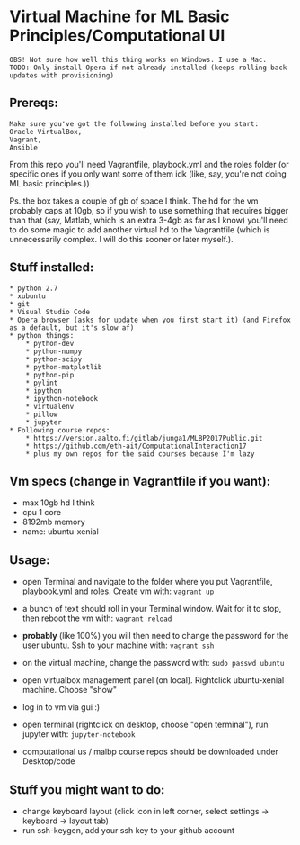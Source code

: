 # Virtual Machine for ML Basic Principles/Computational UI
    OBS! Not sure how well this thing works on Windows. I use a Mac.
    TODO: Only install Opera if not already installed (keeps rolling back updates with provisioning)
## Prereqs:

    Make sure you've got the following installed before you start:
    Oracle VirtualBox,
    Vagrant,
    Ansible

From this repo you'll need Vagrantfile, playbook.yml and the roles folder (or specific ones if you only want some of them idk (like, say, you're not doing ML basic principles.))

Ps. the box takes a couple of gb of space I think. The hd for the vm probably caps at 10gb, so if you wish to use something that requires bigger than that (say, Matlab, which is an extra 3-4gb as far as I know) you'll need to do some magic to add another virtual hd to the Vagrantfile (which is unnecessarily complex. I will do this sooner or later myself.).

## Stuff installed:
    * python 2.7
    * xubuntu
    * git
    * Visual Studio Code
    * Opera browser (asks for update when you first start it) (and Firefox as a default, but it's slow af)
    * python things:
        * python-dev
        * python-numpy
        * python-scipy
        * python-matplotlib
        * python-pip
        * pylint
        * ipython
        * ipython-notebook
        * virtualenv
        * pillow
        * jupyter
    * Following course repos:
        * https://version.aalto.fi/gitlab/junga1/MLBP2017Public.git
        * https://github.com/eth-ait/ComputationalInteraction17
        * plus my own repos for the said courses because I'm lazy
## Vm specs (change in Vagrantfile if you want):
* max 10gb hd I think
* cpu 1 core
* 8192mb memory
* name: ubuntu-xenial

## Usage:
* open Terminal and navigate to the folder where you put Vagrantfile, playbook.yml and roles. Create vm with:
        ```
        vagrant up
        ```
* a bunch of text should roll in your Terminal window. Wait for it to stop, then reboot the vm with:
        ```
        vagrant reload
        ```
* **probably** (like 100%) you will then need to change the password for the user ubuntu. Ssh to your machine with:
        ```
        vagrant ssh
        ```
* on the virtual machine, change the password with:
        ```
        sudo passwd ubuntu
        ```
* open virtualbox management panel (on local). Rightclick ubuntu-xenial machine. Choose "show"

* log in to vm via gui :)

* open terminal (rightclick on desktop, choose "open terminal"), run jupyter with:
        ```
        jupyter-notebook
        ```
* computational us / malbp course repos should be downloaded under Desktop/code

## Stuff you might want to do:
* change keyboard layout (click icon in left corner, select settings -> keyboard -> layout tab)
* run ssh-keygen, add your ssh key to your github account
